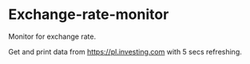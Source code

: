 # Exchange-rate-monitor
Monitor for exchange rate. 

Get and print data from https://pl.investing.com with 5 secs refreshing. 
